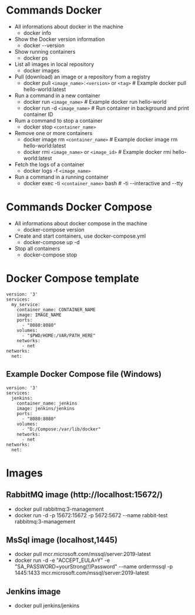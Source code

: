 # Commands Docker
- All informations about docker in the machine
  - docker info
- Show the Docker version information
  - docker --version
- Show running containers
  - docker ps
- List all images in local repository
  - docker images
- Pull (download) an image or a repository from a registry
  - docker pull `<image_name>:<version>` or `<tag>` # Example docker pull hello-world:latest
- Run a command in a new container
  - docker run `<image_name>` # Example docker run hello-world
  - docker run -d `<image_name>` # Run container in background and print container ID 
- Rum a command to stop a container
  - docker stop `<container_name>`
- Remove one or more containers
  - docker image rm `<container_name>` # Example docker image rm hello-world:latest
  - docker rmi `<image_name>` or `<image_id>` # Example docker rmi hello-world:latest
- Fetch the logs of a container
  - docker logs -f `<image_name>`
- Run a command in a running container
  - docker exec -ti `<container_name>` bash # -ti --interactive and --tty

# Commands Docker Compose
- All informations about docker compose in the machine
  - docker-compose version
- Create and start containers, use docker-compose.yml
  - docker-compose up -d
- Stop all containers
  - docker-compose stop

# Docker Compose template
```
version: '3'
services:
  my_service:
    container_name: CONTAINER_NAME
    image: IMAGE_NAME
    ports:
      - "8080:8080"
    volumes:
      - "$PWD/HOME:/VAR/PATH_HERE"
    networks:
      - net
networks:
  net: 
```
## Example Docker Compose file (Windows)
```
version: '3'
services:
  jenkins:
    container_name: jenkins
    image: jenkins/jenkins
    ports:
      - "8080:8080"
    volumes:
      - "D:/Compose:/var/lib/docker"
    networks:
      - net
networks:
  net: 
```

# Images
## RabbitMQ image (http://localhost:15672/)
- docker pull rabbitmq:3-management
- docker run -d -p 15672:15672 -p 5672:5672 --name rabbit-test rabbitmq:3-management

## MsSql image (localhost,1445)
- docker pull mcr.microsoft.com/mssql/server:2019-latest
- docker run -d -e "ACCEPT_EULA=Y" -e "SA_PASSWORD=yourStrong(!)Password" --name ordermssql -p 1445:1433 mcr.microsoft.com/mssql/server:2019-latest

## Jenkins image
- docker pull jenkins/jenkins